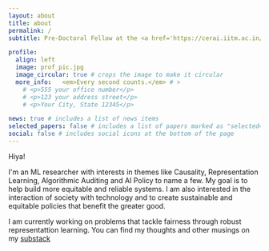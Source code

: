 ```yaml
---
layout: about
title: about
permalink: /
subtitle: Pre-Doctoral Fellow at the <a href='https://cerai.iitm.ac.in/'>Centre for Responsible AI, IIT Madras</a>. 

profile:
  align: left
  image: prof_pic.jpg
  image_circular: true # crops the image to make it circular
  more_info:   <em>Every second counts.</em> # >
    # <p>555 your office number</p>
    # <p>123 your address street</p>
    # <p>Your City, State 12345</p>

news: true # includes a list of news items
selected_papers: false # includes a list of papers marked as "selected={true}"
social: false # includes social icons at the bottom of the page
---
```


Hiya!

I'm an ML researcher with interests in themes like Causality, Representation Learning, Algorithmic Auditing and AI Policy to name a few.
My goal is to help build more equitable and reliable systems. I am also interested in the interaction of society with technology and to create sustainable and equitable policies that benefit the greater good.

I am currently working on problems that tackle fairness through robust representattion learning. 
You can find my thoughts and other musings on my [substack](https://substack.com/profile/176371536-ambreesh-parthasarathy?r=2x095c&utm_campaign=profile&utm_medium=profile-page)

